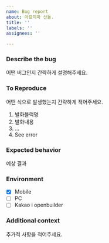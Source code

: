 ```yaml
---
name: Bug report
about: 아프지마 산돌.
title: ''
labels: ''
assignees: ''

---
```


### Describe the bug
어떤 버그인지 간략하게 설명해주세요.

### To Reproduce
어떤 식으로 발생했는지 간략하게 적어주세요.

1. 발화블럭명
2. 발화내용
3. ...
4. See error

### Expected behavior
예상 결과

### Environment
- [x] Mobile
- [ ] PC
- [ ] Kakao i openbuilder

### Additional context
추가적 사항을 적어주세요.
